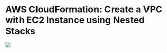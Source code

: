 # AWS CloudFormation: Create a VPC with EC2 Instance using Nested Stacks

<img src="https://github.com/sreedevi-langoju/12weekawsworkshopchallenge-/assets/135724041/d677de76-9da1-46fa-bebd-1d510af863e0">
